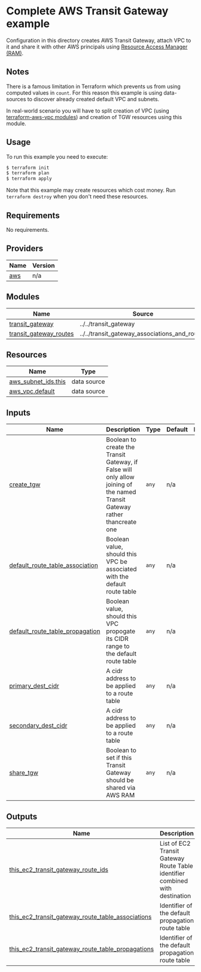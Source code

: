 # Complete AWS Transit Gateway example

Configuration in this directory creates AWS Transit Gateway, attach VPC to it and share it with other AWS principals using [Resource Access Manager (RAM)](https://aws.amazon.com/ram/).

## Notes

There is a famous limitation in Terraform which prevents us from using computed values in `count`. For this reason this example is using data-sources to discover already created default VPC and subnets.

In real-world scenario you will have to split creation of VPC (using [terraform-aws-vpc modules](https://github.com/terraform-aws-modules/terraform-aws-vpc)) and creation of TGW resources using this module. 

## Usage

To run this example you need to execute:

```bash
$ terraform init
$ terraform plan
$ terraform apply
```

Note that this example may create resources which cost money. Run `terraform destroy` when you don't need these resources.

<!-- BEGINNING OF PRE-COMMIT-TERRAFORM DOCS HOOK -->
## Requirements

No requirements.

## Providers

| Name | Version |
|------|---------|
| <a name="provider_aws"></a> [aws](#provider\_aws) | n/a |

## Modules

| Name | Source | Version |
|------|--------|---------|
| <a name="module_transit_gateway"></a> [transit\_gateway](#module\_transit\_gateway) | ../../transit_gateway |  |
| <a name="module_transit_gateway_routes"></a> [transit\_gateway\_routes](#module\_transit\_gateway\_routes) | ../../transit_gateway_associations_and_routes |  |

## Resources

| Name | Type |
|------|------|
| [aws_subnet_ids.this](https://registry.terraform.io/providers/hashicorp/aws/latest/docs/data-sources/subnet_ids) | data source |
| [aws_vpc.default](https://registry.terraform.io/providers/hashicorp/aws/latest/docs/data-sources/vpc) | data source |

## Inputs

| Name | Description | Type | Default | Required |
|------|-------------|------|---------|:--------:|
| <a name="input_create_tgw"></a> [create\_tgw](#input\_create\_tgw) | Boolean to create the Transit Gateway, if False will only allow joining of the named Transit Gateway rather thancreate one | `any` | n/a | yes |
| <a name="input_default_route_table_association"></a> [default\_route\_table\_association](#input\_default\_route\_table\_association) | Boolean value, should this VPC be associated with the default route table | `any` | n/a | yes |
| <a name="input_default_route_table_propagation"></a> [default\_route\_table\_propagation](#input\_default\_route\_table\_propagation) | Boolean value, should this VPC propogate its CIDR range to the default route table | `any` | n/a | yes |
| <a name="input_primary_dest_cidr"></a> [primary\_dest\_cidr](#input\_primary\_dest\_cidr) | A cidr address to be applied to a route table | `any` | n/a | yes |
| <a name="input_secondary_dest_cidr"></a> [secondary\_dest\_cidr](#input\_secondary\_dest\_cidr) | A cidr address to be applied to a route table | `any` | n/a | yes |
| <a name="input_share_tgw"></a> [share\_tgw](#input\_share\_tgw) | Boolean to set if this Transit Gateway should be shared via AWS RAM | `any` | n/a | yes |

## Outputs

| Name | Description |
|------|-------------|
| <a name="output_this_ec2_transit_gateway_route_ids"></a> [this\_ec2\_transit\_gateway\_route\_ids](#output\_this\_ec2\_transit\_gateway\_route\_ids) | List of EC2 Transit Gateway Route Table identifier combined with destination |
| <a name="output_this_ec2_transit_gateway_route_table_associations"></a> [this\_ec2\_transit\_gateway\_route\_table\_associations](#output\_this\_ec2\_transit\_gateway\_route\_table\_associations) | Identifier of the default propagation route table |
| <a name="output_this_ec2_transit_gateway_route_table_propagations"></a> [this\_ec2\_transit\_gateway\_route\_table\_propagations](#output\_this\_ec2\_transit\_gateway\_route\_table\_propagations) | Identifier of the default propagation route table |
<!-- END OF PRE-COMMIT-TERRAFORM DOCS HOOK -->
